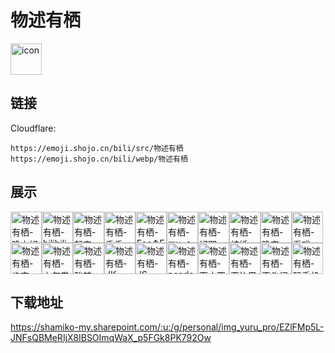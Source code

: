 # 物述有栖
<img src="https://emoji.shojo.cn/bili/src/物述有栖/icon.png" width="50" height="50" alt="icon">

## 链接
Cloudflare:
```
https://emoji.shojo.cn/bili/src/物述有栖
https://emoji.shojo.cn/bili/webp/物述有栖
```
## 展示
<img src="https://emoji.shojo.cn/bili/src/物述有栖/物述有栖-晚上好.png" width="50" height="50" alt="物述有栖-晚上好"><img src="https://emoji.shojo.cn/bili/src/物述有栖/物述有栖-bilibili.png" width="50" height="50" alt="物述有栖-bilibili"><img src="https://emoji.shojo.cn/bili/src/物述有栖/物述有栖-起来.png" width="50" height="50" alt="物述有栖-起来"><img src="https://emoji.shojo.cn/bili/src/物述有栖/物述有栖-香香UP.png" width="50" height="50" alt="物述有栖-香香UP"><img src="https://emoji.shojo.cn/bili/src/物述有栖/物述有栖-Foo↑Foo↑.png" width="50" height="50" alt="物述有栖-Foo↑Foo↑"><img src="https://emoji.shojo.cn/bili/src/物述有栖/物述有栖-mu~a.png" width="50" height="50" alt="物述有栖-mu~a"><img src="https://emoji.shojo.cn/bili/src/物述有栖/物述有栖-好耶.png" width="50" height="50" alt="物述有栖-好耶"><img src="https://emoji.shojo.cn/bili/src/物述有栖/物述有栖-结婚.png" width="50" height="50" alt="物述有栖-结婚"><img src="https://emoji.shojo.cn/bili/src/物述有栖/物述有栖-晚安.png" width="50" height="50" alt="物述有栖-晚安"><img src="https://emoji.shojo.cn/bili/src/物述有栖/物述有栖-看戏.png" width="50" height="50" alt="物述有栖-看戏"><img src="https://emoji.shojo.cn/bili/src/物述有栖/物述有栖-肯定.png" width="50" height="50" alt="物述有栖-肯定"><img src="https://emoji.shojo.cn/bili/src/物述有栖/物述有栖-上勾拳.png" width="50" height="50" alt="物述有栖-上勾拳"><img src="https://emoji.shojo.cn/bili/src/物述有栖/物述有栖-酸辣.png" width="50" height="50" alt="物述有栖-酸辣"><img src="https://emoji.shojo.cn/bili/src/物述有栖/物述有栖-JK.png" width="50" height="50" alt="物述有栖-JK"><img src="https://emoji.shojo.cn/bili/src/物述有栖/物述有栖-JS.png" width="50" height="50" alt="物述有栖-JS"><img src="https://emoji.shojo.cn/bili/src/物述有栖/物述有栖-panda.png" width="50" height="50" alt="物述有栖-panda"><img src="https://emoji.shojo.cn/bili/src/物述有栖/物述有栖-天才天才.png" width="50" height="50" alt="物述有栖-天才天才"><img src="https://emoji.shojo.cn/bili/src/物述有栖/物述有栖-歪比巴卜.png" width="50" height="50" alt="物述有栖-歪比巴卜"><img src="https://emoji.shojo.cn/bili/src/物述有栖/物述有栖-歪头问号.png" width="50" height="50" alt="物述有栖-歪头问号"><img src="https://emoji.shojo.cn/bili/src/物述有栖/物述有栖-玩手机.png" width="50" height="50" alt="物述有栖-玩手机">

## 下载地址

https://shamiko-my.sharepoint.com/:u:/g/personal/img_yuru_pro/EZlFMp5L-JNFsQBMeRIjX8IBSOImqWaX_p5FGk8PK792Ow